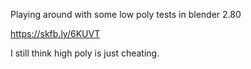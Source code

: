 Playing around with some low poly tests in blender 2.80

https://skfb.ly/6KUVT

I still think high poly is just cheating.